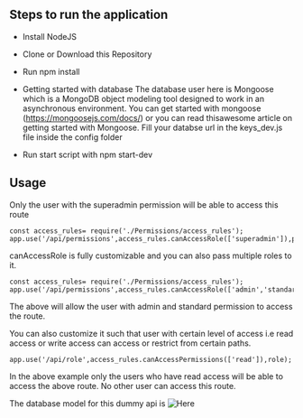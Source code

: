 ## Steps to run the application  
  
- Install NodeJS  
  
- Clone or Download this Repository  
  
- Run npm install  
  
- Getting started with database The database user here is Mongoose which is a MongoDB object modeling tool designed to work in an asynchronous environment. You can get started with mongoose (https://mongoosejs.com/docs/) or you can read thisawesome article on getting started with Mongoose. Fill your databse url in the keys_dev.js file inside the config folder  
  
- Run start script with npm start-dev  
  
  
## Usage
Only the user with the superadmin permission will be able to access this route	

    const access_rules= require('./Permissions/access_rules');
    app.use('/api/permissions',access_rules.canAccessRole(['superadmin']),permissions);

canAccessRole is fully customizable and you  can also pass multiple roles  to it.

    const access_rules= require('./Permissions/access_rules');
    app.use('/api/permissions',access_rules.canAccessRole(['admin','standard']),permissions);

The above will allow the user with admin and standard permission to access the route.

You can also customize it such that user with certain level of access i.e read access or write access can access or restrict from certain paths.

    app.use('/api/role',access_rules.canAccessPermissions(['read']),role);

In the above example only the users who have read access will be able to access the above route. No other user can access this route.

The database model for this dummy api is ![Here](https://user-images.githubusercontent.com/23305890/55716309-48477880-5a14-11e9-8ded-bb9385863fc5.png)

